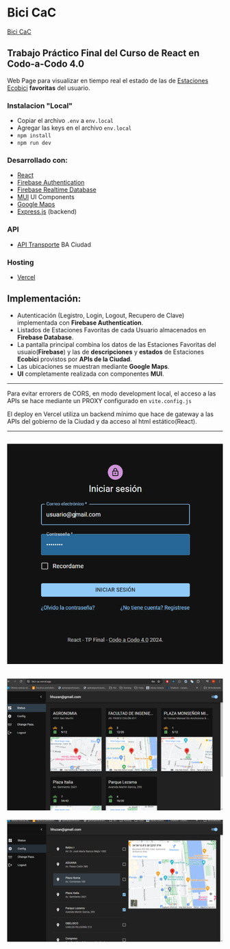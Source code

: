 # Bici CaC

[Bici CaC](https://bici-cac.vercel.app/)

## Trabajo Práctico Final del Curso de React en Codo-a-Codo 4.0

Web Page para visualizar en tiempo real el estado de las de [Estaciones Ecobici](https://baecobici.com.ar/) **favoritas** del usuario.

### Instalacion "Local"

-   Copiar el archivo `.env` a `env.local`
-   Agregar las keys en el archivo `env.local`
-   `npm install`
-   `npm run dev`

### Desarrollado con:

-   [React](https://react.dev/)
-   [Firebase Authentication](https://firebase.google.com/docs/auth)
-   [Firebase Realtime Database](https://firebase.google.com/docs/database)
-   [MUI](https://mui.com/) UI Components
-   [Google Maps](https://www.google.com/maps/)
-   [Express.js](https://expressjs.com/) (backend)

### API

-   [API Transporte](https://api-transporte.buenosaires.gob.ar/) BA Ciudad

### Hosting

-   [Vercel](https://vercel.com/)

## Implementación:

-   Autenticación (Legistro, Login, Logout, Recupero de Clave) implementada con **Firebase Authentication**.
-   Listados de Estaciones Favoritas de cada Usuario almacenados en **Firebase Database**.
-   La pantalla principal combina los datos de las Estaciones Favoritas del usuaio(**Firebase**) y las de **descripciones** y **estados** de Estaciones **Ecobici** provistos por **APIs de la Ciudad**.
-   Las ubicaciones se muestran mediante **Google Maps**.
-   **UI** completamente realizada con componentes **MUI**.

---

Para evitar errorers de CORS, en modo development local, el acceso a las APIs se hace mediante un PROXY configurado en `vite.config.js`

El deploy en Vercel utiliza un backend mínimo que hace de gateway a las APIs del gobierno de la Ciudad y da acceso al html estático(React).

---

## ![Pantalla de  Login](images/1.png)

## ![Pantalla Principal](images/2.png)

![Pantalla de  Lonfiguración](images/3.png)
